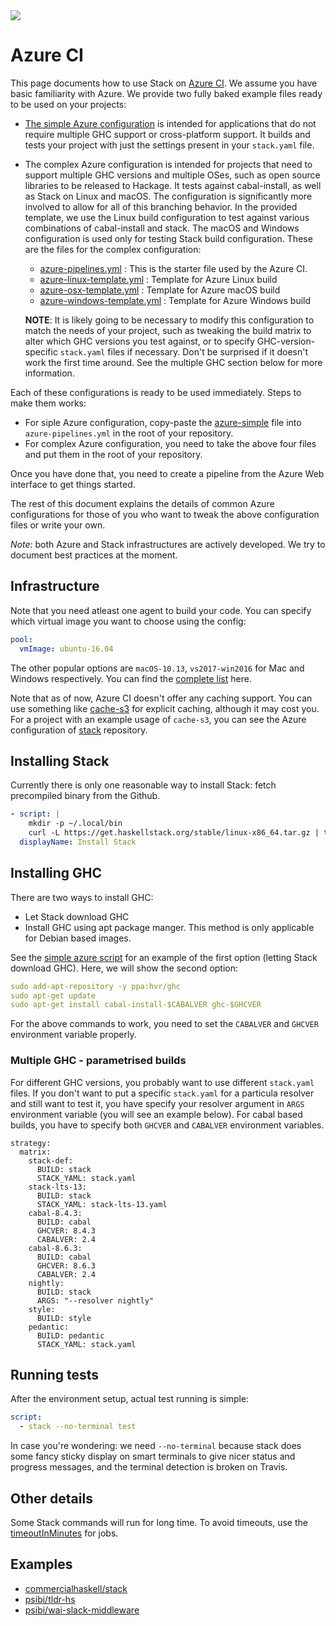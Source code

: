 <div class="hidden-warning"><a href="https://docs.haskellstack.org/"><img src="https://cdn.jsdelivr.net/gh/commercialhaskell/stack/doc/img/hidden-warning.svg"></a></div>

# Azure CI

This page documents how to use Stack on [Azure
CI](http://dev.azure.com/). We assume you have basic familiarity with
Azure. We provide two fully baked example files ready to be used on
your projects:

* [The simple Azure configuration](https://raw.githubusercontent.com/commercialhaskell/stack/stable/doc/.azure/azure-simple.yml)
  is intended for applications that do not require multiple GHC
  support or cross-platform support. It builds and tests your project
  with just the settings present in your `stack.yaml` file.
* The complex Azure configuration is intended for projects that need
  to support multiple GHC versions and multiple OSes, such as open
  source libraries to be released to Hackage. It tests against
  cabal-install, as well as Stack on Linux and macOS. The
  configuration is significantly more involved to allow for all of
  this branching behavior. In the provided template, we use the Linux
  build configuration to test against various combinations of
  cabal-install and stack. The macOS and Windows configuration is used
  only for testing Stack build configuration. These are the files for
  the complex configuration:
  - [azure-pipelines.yml](https://raw.githubusercontent.com/commercialhaskell/stack/stable/doc/.azure/azure-pipelines.yml) : This is the starter file used by the Azure CI.
  - [azure-linux-template.yml](https://raw.githubusercontent.com/commercialhaskell/stack/stable/doc/.azure/azure-linux-template.yml) : Template for Azure Linux build
  - [azure-osx-template.yml](https://raw.githubusercontent.com/commercialhaskell/stack/stable/doc/.azure/azure-osx-template.yml) : Template for Azure macOS build
  - [azure-windows-template.yml](https://raw.githubusercontent.com/commercialhaskell/stack/stable/doc/.azure/azure-windows-template.yml) : Template for Azure Windows build

  __NOTE__: It is likely going to be necessary to modify this configuration to
  match the needs of your project, such as tweaking the build matrix to alter
  which GHC versions you test against, or to specify GHC-version-specific
  `stack.yaml` files if necessary. Don't be surprised if it doesn't work the
  first time around. See the multiple GHC section below for more information.

Each of these configurations is ready to be used immediately. Steps to make them works:
* For siple Azure configuration, copy-paste the
  [azure-simple](https://raw.githubusercontent.com/commercialhaskell/stack/stable/doc/.azure/azure-simple.yml)
  file into `azure-pipelines.yml` in the root of your repository.
* For complex Azure configuration, you need to take the above four
files and put them in the root of your repository.

Once you have done that, you need to create a pipeline from the Azure
Web interface to get things started.

The rest of this document explains the details of common Azure
configurations for those of you who want to tweak the above
configuration files or write your own.

*Note:* both Azure and Stack infrastructures are actively developed. We try to
 document best practices at the moment.

## Infrastructure

Note that you need atleast one agent to build your code. You can
specify which virtual image you want to choose using the config:

``` yaml
pool:
  vmImage: ubuntu-16.04
```

The other popular options are `macOS-10.13`, `vs2017-win2016` for Mac
and Windows respectively. You can find the [complete
list](https://docs.microsoft.com/en-us/azure/devops/pipelines/agents/hosted?view=vsts&tabs=yaml)
here.

Note that as of now, Azure CI doesn't offer any caching support. You
can use something like [cache-s3](https://github.com/fpco/cache-s3)
for explicit caching, although it may cost you. For a project with an
example usage of `cache-s3`, you can see the Azure configuration of
[stack](https://github.com/commercialhaskell/stack) repository.

## Installing Stack

Currently there is only one reasonable way to install Stack: fetch precompiled
binary from the Github.

```yaml
- script: |
    mkdir -p ~/.local/bin
    curl -L https://get.haskellstack.org/stable/linux-x86_64.tar.gz | tar xz --wildcards --strip-components=1 -C ~/.local/bin '*/stack'
  displayName: Install Stack
```

## Installing GHC

There are two ways to install GHC:

- Let Stack download GHC
- Install GHC using apt package manger. This method is only applicable
  for Debian based images.

See the [simple azure
script](https://raw.githubusercontent.com/commercialhaskell/stack/stable/doc/.azure/azure-simple.yml)
for an example of the first option (letting Stack download GHC). Here,
we will show the second option:

```yaml
sudo add-apt-repository -y ppa:hvr/ghc
sudo apt-get update
sudo apt-get install cabal-install-$CABALVER ghc-$GHCVER
```

For the above commands to work, you need to set the `CABALVER` and
`GHCVER` environment variable properly.

### Multiple GHC - parametrised builds

For different GHC versions, you probably want to use different
`stack.yaml` files. If you don't want to put a specific `stack.yaml`
for a particula resolver and still want to test it, you have specify
your resolver argument in `ARGS` environment variable (you will see an
example below). For cabal based builds, you have to specify both
`GHCVER` and `CABALVER` environment variables.

```
strategy:
  matrix:
    stack-def:
      BUILD: stack
      STACK_YAML: stack.yaml
    stack-lts-13:
      BUILD: stack
      STACK_YAML: stack-lts-13.yaml
    cabal-8.4.3:
      BUILD: cabal
      GHCVER: 8.4.3
      CABALVER: 2.4
    cabal-8.6.3:
      BUILD: cabal
      GHCVER: 8.6.3
      CABALVER: 2.4
    nightly:
      BUILD: stack
      ARGS: "--resolver nightly"
    style:
      BUILD: style
    pedantic:
      BUILD: pedantic
      STACK_YAML: stack.yaml
```

## Running tests

After the environment setup, actual test running is simple:

```yaml
script:
  - stack --no-terminal test
```

In case you're wondering: we need `--no-terminal` because stack does some fancy
sticky display on smart terminals to give nicer status and progress messages,
and the terminal detection is broken on Travis.

## Other details

Some Stack commands will run for long time. To avoid timeouts, use the [timeoutInMinutes](https://docs.microsoft.com/en-us/azure/devops/pipelines/process/phases?tabs=yaml&view=azdevops#timeouts) for jobs.

## Examples

- [commercialhaskell/stack](https://github.com/futurice/fum2github/blob/master/.travis.yml)
- [psibi/tldr-hs](http://github.com/psibi/tldr-hs)
- [psibi/wai-slack-middleware](https://github.com/psibi/wai-slack-middleware)
